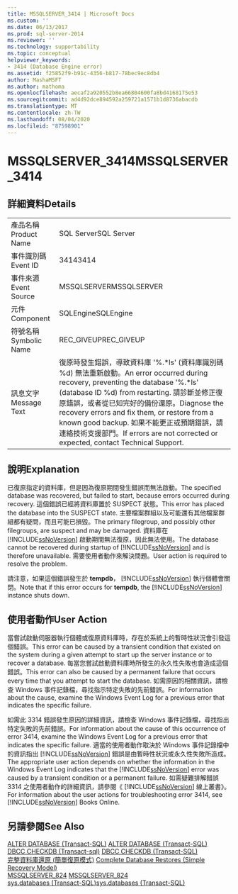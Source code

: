 ```yaml
---
title: MSSQLSERVER_3414 | Microsoft Docs
ms.custom: ''
ms.date: 06/13/2017
ms.prod: sql-server-2014
ms.reviewer: ''
ms.technology: supportability
ms.topic: conceptual
helpviewer_keywords:
- 3414 (Database Engine error)
ms.assetid: f25852f9-b91c-4356-b817-78bec9ec8db4
author: MashaMSFT
ms.author: mathoma
ms.openlocfilehash: aecaf2a920552b8ea66804600fa8bd4168175e53
ms.sourcegitcommit: ad4d92dce894592a259721a1571b1d8736abacdb
ms.translationtype: MT
ms.contentlocale: zh-TW
ms.lasthandoff: 08/04/2020
ms.locfileid: "87598901"
---
```

# <a name="mssqlserver_3414"></a><span data-ttu-id="c1213-102">MSSQLSERVER_3414</span><span class="sxs-lookup"><span data-stu-id="c1213-102">MSSQLSERVER_3414</span></span>
    
## <a name="details"></a><span data-ttu-id="c1213-103">詳細資料</span><span class="sxs-lookup"><span data-stu-id="c1213-103">Details</span></span>  
  
|||  
|-|-|  
|<span data-ttu-id="c1213-104">產品名稱</span><span class="sxs-lookup"><span data-stu-id="c1213-104">Product Name</span></span>|<span data-ttu-id="c1213-105">SQL Server</span><span class="sxs-lookup"><span data-stu-id="c1213-105">SQL Server</span></span>|  
|<span data-ttu-id="c1213-106">事件識別碼</span><span class="sxs-lookup"><span data-stu-id="c1213-106">Event ID</span></span>|<span data-ttu-id="c1213-107">3414</span><span class="sxs-lookup"><span data-stu-id="c1213-107">3414</span></span>|  
|<span data-ttu-id="c1213-108">事件來源</span><span class="sxs-lookup"><span data-stu-id="c1213-108">Event Source</span></span>|<span data-ttu-id="c1213-109">MSSQLSERVER</span><span class="sxs-lookup"><span data-stu-id="c1213-109">MSSQLSERVER</span></span>|  
|<span data-ttu-id="c1213-110">元件</span><span class="sxs-lookup"><span data-stu-id="c1213-110">Component</span></span>|<span data-ttu-id="c1213-111">SQLEngine</span><span class="sxs-lookup"><span data-stu-id="c1213-111">SQLEngine</span></span>|  
|<span data-ttu-id="c1213-112">符號名稱</span><span class="sxs-lookup"><span data-stu-id="c1213-112">Symbolic Name</span></span>|<span data-ttu-id="c1213-113">REC_GIVEUP</span><span class="sxs-lookup"><span data-stu-id="c1213-113">REC_GIVEUP</span></span>|  
|<span data-ttu-id="c1213-114">訊息文字</span><span class="sxs-lookup"><span data-stu-id="c1213-114">Message Text</span></span>|<span data-ttu-id="c1213-115">復原時發生錯誤，導致資料庫 '%.\*ls' (資料庫識別碼 %d) 無法重新啟動。</span><span class="sxs-lookup"><span data-stu-id="c1213-115">An error occurred during recovery, preventing the database '%.\*ls' (database ID %d) from restarting.</span></span> <span data-ttu-id="c1213-116">請診斷並修正復原錯誤，或者從已知完好的備份還原。</span><span class="sxs-lookup"><span data-stu-id="c1213-116">Diagnose the recovery errors and fix them, or restore from a known good backup.</span></span> <span data-ttu-id="c1213-117">如果不能更正或預期錯誤，請連絡技術支援部門。</span><span class="sxs-lookup"><span data-stu-id="c1213-117">If errors are not corrected or expected, contact Technical Support.</span></span>|  
  
## <a name="explanation"></a><span data-ttu-id="c1213-118">說明</span><span class="sxs-lookup"><span data-stu-id="c1213-118">Explanation</span></span>  
 <span data-ttu-id="c1213-119">已復原指定的資料庫，但是因為復原期間發生錯誤而無法啟動。</span><span class="sxs-lookup"><span data-stu-id="c1213-119">The specified database was recovered, but failed to start, because errors occurred during recovery.</span></span> <span data-ttu-id="c1213-120">這個錯誤已經將資料庫置於 SUSPECT 狀態。</span><span class="sxs-lookup"><span data-stu-id="c1213-120">This error has placed the database into the SUSPECT state.</span></span> <span data-ttu-id="c1213-121">主要檔案群組以及可能還有其他檔案群組都有疑問，而且可能已損毀。</span><span class="sxs-lookup"><span data-stu-id="c1213-121">The primary filegroup, and possibly other filegroups, are suspect and may be damaged.</span></span> <span data-ttu-id="c1213-122">資料庫在 [!INCLUDE[ssNoVersion](../../includes/ssnoversion-md.md)] 啟動期間無法復原，因此無法使用。</span><span class="sxs-lookup"><span data-stu-id="c1213-122">The database cannot be recovered during startup of [!INCLUDE[ssNoVersion](../../includes/ssnoversion-md.md)] and is therefore unavailable.</span></span> <span data-ttu-id="c1213-123">需要使用者動作來解決問題。</span><span class="sxs-lookup"><span data-stu-id="c1213-123">User action is required to resolve the problem.</span></span>  
  
 <span data-ttu-id="c1213-124">請注意，如果這個錯誤發生於 **tempdb**， [!INCLUDE[ssNoVersion](../../includes/ssnoversion-md.md)] 執行個體會關閉。</span><span class="sxs-lookup"><span data-stu-id="c1213-124">Note that if this error occurs for **tempdb**, the [!INCLUDE[ssNoVersion](../../includes/ssnoversion-md.md)] instance shuts down.</span></span>  
  
## <a name="user-action"></a><span data-ttu-id="c1213-125">使用者動作</span><span class="sxs-lookup"><span data-stu-id="c1213-125">User Action</span></span>  
 <span data-ttu-id="c1213-126">當嘗試啟動伺服器執行個體或復原資料庫時，存在於系統上的暫時性狀況會引發這個錯誤。</span><span class="sxs-lookup"><span data-stu-id="c1213-126">This error can be caused by a transient condition that existed on the system during a given attempt to start up the server instance or to recover a database.</span></span> <span data-ttu-id="c1213-127">每當您嘗試啟動資料庫時所發生的永久性失敗也會造成這個錯誤。</span><span class="sxs-lookup"><span data-stu-id="c1213-127">This error can also be caused by a permanent failure that occurs every time that you attempt to start the database.</span></span> <span data-ttu-id="c1213-128">如需原因的相關資訊，請檢查 Windows 事件記錄檔，尋找指示特定失敗的先前錯誤。</span><span class="sxs-lookup"><span data-stu-id="c1213-128">For information about the cause, examine the Windows Event Log for a previous error that indicates the specific failure.</span></span>  
  
 <span data-ttu-id="c1213-129">如需此 3314 錯誤發生原因的詳細資訊，請檢查 Windows 事件記錄檔，尋找指出特定失敗的先前錯誤。</span><span class="sxs-lookup"><span data-stu-id="c1213-129">For information about the cause of this occurrence of error 3414, examine the Windows Event Log for a previous error that indicates the specific failure.</span></span> <span data-ttu-id="c1213-130">適當的使用者動作取決於 Windows 事件記錄檔中的資訊指出 [!INCLUDE[ssNoVersion](../../includes/ssnoversion-md.md)] 錯誤是由暫時性狀況或永久性失敗所造成。</span><span class="sxs-lookup"><span data-stu-id="c1213-130">The appropriate user action depends on whether the information in the Windows Event Log indicates that the [!INCLUDE[ssNoVersion](../../includes/ssnoversion-md.md)] error was caused by a transient condition or a permanent failure.</span></span> <span data-ttu-id="c1213-131">如需疑難排解錯誤 3314 之使用者動作的詳細資訊，請參閱《 [!INCLUDE[ssNoVersion](../../includes/ssnoversion-md.md)] 線上叢書》。</span><span class="sxs-lookup"><span data-stu-id="c1213-131">For information about the user actions for troubleshooting error 3414, see [!INCLUDE[ssNoVersion](../../includes/ssnoversion-md.md)] Books Online.</span></span>  
  
## <a name="see-also"></a><span data-ttu-id="c1213-132">另請參閱</span><span class="sxs-lookup"><span data-stu-id="c1213-132">See Also</span></span>  
 <span data-ttu-id="c1213-133">[ALTER DATABASE &#40;Transact-SQL&#41;](/sql/t-sql/statements/alter-database-transact-sql) </span><span class="sxs-lookup"><span data-stu-id="c1213-133">[ALTER DATABASE &#40;Transact-SQL&#41;](/sql/t-sql/statements/alter-database-transact-sql) </span></span>  
 <span data-ttu-id="c1213-134">[DBCC CHECKDB &#40;Transact-sql&#41;](/sql/t-sql/database-console-commands/dbcc-checkdb-transact-sql) </span><span class="sxs-lookup"><span data-stu-id="c1213-134">[DBCC CHECKDB &#40;Transact-SQL&#41;](/sql/t-sql/database-console-commands/dbcc-checkdb-transact-sql) </span></span>  
 <span data-ttu-id="c1213-135">[完整資料庫還原 &#40;簡單復原模式&#41;](../backup-restore/complete-database-restores-simple-recovery-model.md) </span><span class="sxs-lookup"><span data-stu-id="c1213-135">[Complete Database Restores &#40;Simple Recovery Model&#41;](../backup-restore/complete-database-restores-simple-recovery-model.md) </span></span>  
 <span data-ttu-id="c1213-136">[MSSQLSERVER_824](mssqlserver-824-database-engine-error.md) </span><span class="sxs-lookup"><span data-stu-id="c1213-136">[MSSQLSERVER_824](mssqlserver-824-database-engine-error.md) </span></span>  
 [<span data-ttu-id="c1213-137">sys.databases &#40;Transact-SQL&#41;</span><span class="sxs-lookup"><span data-stu-id="c1213-137">sys.databases &#40;Transact-SQL&#41;</span></span>](/sql/relational-databases/system-catalog-views/sys-databases-transact-sql)  
  
  
